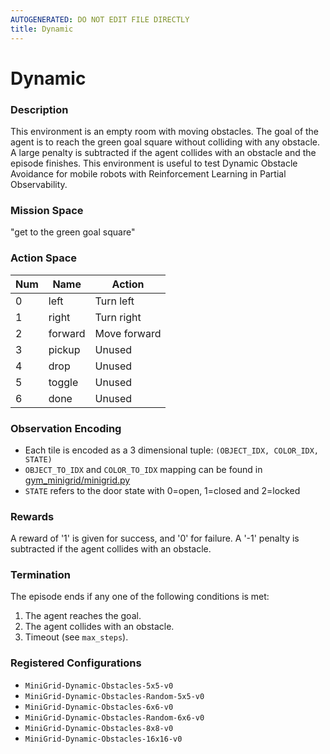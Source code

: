 ```yaml
---
AUTOGENERATED: DO NOT EDIT FILE DIRECTLY
title: Dynamic
---
```



# Dynamic

### Description

This environment is an empty room with moving obstacles.
The goal of the agent is to reach the green goal square without colliding
with any obstacle. A large penalty is subtracted if the agent collides with
an obstacle and the episode finishes. This environment is useful to test
Dynamic Obstacle Avoidance for mobile robots with Reinforcement Learning in
Partial Observability.

### Mission Space

"get to the green goal square"

### Action Space

| Num | Name         | Action       |
|-----|--------------|--------------|
| 0   | left         | Turn left    |
| 1   | right        | Turn right   |
| 2   | forward      | Move forward |
| 3   | pickup       | Unused       |
| 4   | drop         | Unused       |
| 5   | toggle       | Unused       |
| 6   | done         | Unused       |

### Observation Encoding

- Each tile is encoded as a 3 dimensional tuple:
    `(OBJECT_IDX, COLOR_IDX, STATE)`
- `OBJECT_TO_IDX` and `COLOR_TO_IDX` mapping can be found in
    [gym_minigrid/minigrid.py](gym_minigrid/minigrid.py)
- `STATE` refers to the door state with 0=open, 1=closed and 2=locked

### Rewards

A reward of '1' is given for success, and '0' for failure. A '-1' penalty is
subtracted if the agent collides with an obstacle.

### Termination

The episode ends if any one of the following conditions is met:

1. The agent reaches the goal.
2. The agent collides with an obstacle.
3. Timeout (see `max_steps`).

### Registered Configurations

- `MiniGrid-Dynamic-Obstacles-5x5-v0`
- `MiniGrid-Dynamic-Obstacles-Random-5x5-v0`
- `MiniGrid-Dynamic-Obstacles-6x6-v0`
- `MiniGrid-Dynamic-Obstacles-Random-6x6-v0`
- `MiniGrid-Dynamic-Obstacles-8x8-v0`
- `MiniGrid-Dynamic-Obstacles-16x16-v0`
